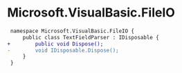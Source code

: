 # Microsoft.VisualBasic.FileIO

``` diff
 namespace Microsoft.VisualBasic.FileIO {
     public class TextFieldParser : IDisposable {
+        public void Dispose();
-        void IDisposable.Dispose();
     }
 }
```

